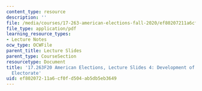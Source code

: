 ```yaml
---
content_type: resource
description: ''
file: /media/courses/17-263-american-elections-fall-2020/ef80207211a6cf0fd504ab5db5eb3649_MIT17_263F20_Lec4.pdf
file_type: application/pdf
learning_resource_types:
- Lecture Notes
ocw_type: OCWFile
parent_title: Lecture Slides
parent_type: CourseSection
resourcetype: Document
title: '17.263F20 American Elections, Lecture Slides 4: Development of the American
  Electorate'
uid: ef802072-11a6-cf0f-d504-ab5db5eb3649
---
```

